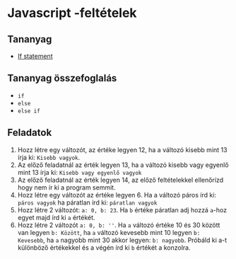 # Javascript -feltételek

## Tananyag

- [If statement](https://www.youtube.com/watch?v=Br7ekaB9hZI&list=PLj6t-9MtkMFklRHPJfGxGMCM_zApkMSng&index=5)

## Tananyag összefoglalás

- `if`
- `else`
- `else if`

## Feladatok

1. Hozz létre egy változót, az értéke legyen 12, ha a változó kisebb mint 13 írja ki: `Kisebb vagyok`.
2. Az előző feladatnál az érték legyen 13, ha a változó kisebb vagy egyenlő mint 13 írja ki:
`Kisebb vagy egyenlő vagyok`
3. Az előző feladatnál az érték legyen 14, az előző feltételekkel ellenőrízd hogy nem ír ki a program semmit.
4. Hozz létre egy változót az értéke legyen 6. Ha a változó páros írd ki: `páros vagyok` ha páratlan írd ki: `páratlan vagyok`
5. Hozz létre 2 változót: `a: 0, b: 23`. Ha `b` értéke páratlan adj hozzá `a`-hoz egyet majd írd ki `a` értékét.
6. Hozz létre 2 változót `a: 0, b: ''`. Ha `a` változó értéke 10 és 30 között van legyen `b: Között`, ha `a` változó kevesebb mint 10 legyen `b: Kevesebb`, ha `a` nagyobb mint 30 akkor legyen: `b: nagyobb`. Próbáld ki a-t különböző értékekkel és a végén írd ki `b` értékét a konzolra.
